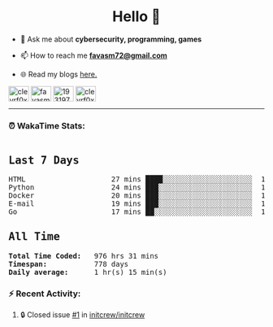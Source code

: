 <h1 align="center">Hello 👋 </h1>

- 💬 Ask me about **cybersecurity, programming, games**

- 📫 How to reach me **favasm72@gmail.com**

- 🌐 Read my blogs <a href="https://favas.dev" target="_blank"> here.</a> 

<p align="left">
<a href="https://twitter.com/clevrf0x" target="blank"><img align="center" src="https://raw.githubusercontent.com/rahuldkjain/github-profile-readme-generator/master/src/images/icons/Social/twitter.svg" alt="clevrf0x" height="30" width="40" /></a>
<a href="https://linkedin.com/in/favasm72" target="blank"><img align="center" src="https://raw.githubusercontent.com/rahuldkjain/github-profile-readme-generator/master/src/images/icons/Social/linked-in-alt.svg" alt="favasm72" height="30" width="40" /></a>
<a href="https://stackoverflow.com/users/19319778" target="blank"><img align="center" src="https://raw.githubusercontent.com/rahuldkjain/github-profile-readme-generator/master/src/images/icons/Social/stack-overflow.svg" alt="19319778" height="30" width="40" /></a>
<a href="https://instagram.com/clevrf0x" target="blank"><img align="center" src="https://raw.githubusercontent.com/rahuldkjain/github-profile-readme-generator/master/src/images/icons/Social/instagram.svg" alt="clevrf0x" height="30" width="40" /></a>
</p>

<hr>

### ⏰ WakaTime Stats:
<!--WakaTime-Start-->
<pre><h2>Last 7 Days</h2>HTML                    27 mins ████░░░░░░░░░░░░░░░░░░░░░  17.16 %</br>Python                  24 mins ███░░░░░░░░░░░░░░░░░░░░░░  15.36 %</br>Docker                  20 mins ███░░░░░░░░░░░░░░░░░░░░░░  12.55 %</br>E-mail                  19 mins ███░░░░░░░░░░░░░░░░░░░░░░  12.11 %</br>Go                      17 mins ██░░░░░░░░░░░░░░░░░░░░░░░  11.24 %</br><h2>All Time</h2><strong>Total Time Coded:   </strong>976 hrs 31 mins</br><strong>Timespan:           </strong>778 days</br><strong>Daily average:      </strong>1 hr(s) 15 min(s)</pre>
<!--WakaTime-End-->

<!--START_SECTION:waka-->
<!--END_SECTION:waka-->


### :zap: Recent Activity:

<!--START_SECTION:activity-->
1. 🔒 Closed issue [#1](https://github.com/initcrew/initcrew/issues/1) in [initcrew/initcrew](https://github.com/initcrew/initcrew)
<!--END_SECTION:activity-->

